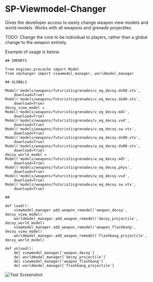 # SP-Viewmodel-Changer
Gives the develloper access to easily change weapon view models and world models. Works with all weapons and grenade projectiles.

TODO: Change the core to be individual to players, rather than a global change to the weapon entirely.

Example of usage is below:

```
## IMPORTS

from engines.precache import Model
from vmchanger import viewmodel_manager, worldmodel_manager

## GLOBALS

Model('models/weapons/futuristicgrenades/v_eq_decoy.dx90.vtx',
	download=True)
Model('models/weapons/futuristicgrenades/v_eq_decoy.dx80.vtx',
	download=True)
decoy_view_model = Model('models/weapons/futuristicgrenades/v_eq_decoy.mdl',
	download=True)
Model('models/weapons/futuristicgrenades/v_eq_decoy.vvd',
	download=True)
Model('models/weapons/futuristicgrenades/v_eq_decoy.sw.vtx',
	download=True)
Model('models/weapons/futuristicgrenades/w_eq_decoy.dx90.vtx',
	download=True)
Model('models/weapons/futuristicgrenades/w_eq_decoy.dx80.vtx',
	download=True)
decoy_world_model = Model('models/weapons/futuristicgrenades/w_eq_decoy.mdl',
	download=True)
Model('models/weapons/futuristicgrenades/w_eq_decoy.phys',
	download=True)
Model('models/weapons/futuristicgrenades/w_eq_decoy.vvd',
	download=True)
Model('models/weapons/futuristicgrenades/w_eq_decoy.sw.vtx',
	download=True)

##

def load():
	viewmodel_manager.add_weapon_remodel('weapon_decoy', decoy_view_model)
	worldmodel_manager.add_weapon_remodel('decoy_projectile', decoy_world_model)
	viewmodel_manager.add_weapon_remodel('weapon_flashbang', decoy_view_model)
	worldmodel_manager.add_weapon_remodel('flashbang_projectile', decoy_world_model)

def unload():
	del viewmodel_manager['weapon_decoy']
	del worldmodel_manager['decoy_projectile']
	del viewmodel_manager['weapon_flashbang']
	del worldmodel_manager['flashbang_projectile']
```

![Test Screenshot](http://images.akamai.steamusercontent.com/ugc/91600296843538906/868E24538700A26D3472961B027D71BA96BBFA09/)
